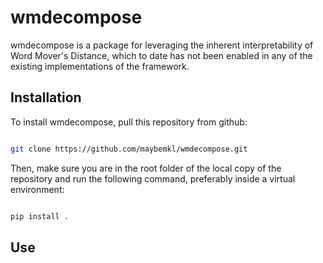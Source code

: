 # wmdecompose

wmdecompose is a package for leveraging the inherent interpretability of Word Mover's Distance, which to date has not been enabled in any of the existing implementations of the framework. 

## Installation

To install wmdecompose, pull this repository from github:

```bash

git clone https://github.com/maybemkl/wmdecompose.git

```

Then, make sure you are in the root folder of the local copy of the repository and run the following command, preferably inside a virtual environment:


```bash

pip install .

```

## Use

